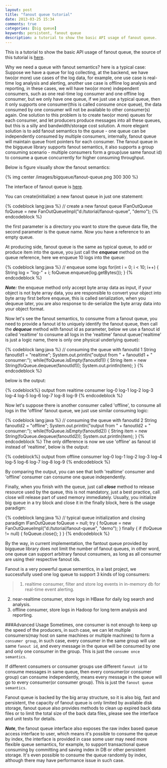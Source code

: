 ```yaml
---
layout: post
title: "fanout queue tutorial"
date: 2013-03-25 15:34
comments: true
categories: [big queue]
keywords: persistent, fanout queue
description: a tutorial to show the basic API usage of fanout queue.
---
```


This is a tutorial to show the basic API usage of fanout queue, the source of this tutorial is [here](https://github.com/bulldog2011/bigqueue/blob/master/src/test/java/com/leansoft/bigqueue/tutorial/FanOutQueueTutorial.java).

Why we need a queue with fanout semantics? here is a typical case:
Suppose we have a queue for log collecting, at the backend, we have two(or more) use cases of the log data, for example, one use case is real-time log analysis and alerting, another use case is offline log analysis and reporting, in these cases, we will have two(or more) independent consumers, such as one real-time log consumer and one offline log consumer, but we only have one queue, if we just use a typical queue, then it only supports one consumer(this is called consume once queue), the data consumed by one consumer will not be available to other consumer(s) again. One solution to this problem is to create two(or more) queues for each consumer, and let producers produce messages into all these queues, but this is a silly and bandwidth/storage cost solution. A more elegant solution is to add fanout semantics to the queue - one queue can be independently consumed by multiple consumers, internally, fanout queue will maintain queue front pointers for each consumer. The fanout queue in the bigqueue library supports fanout semantics, it also supports a group consuming scenario - multiple consumers form a group(use same fanout id) to consume a queue concurrently for higher consuming throughput.

<!--more-->
Below is figure visually show the fanout semantics:

{% img center /images/bigqueue/fanout-queue.png 300 300 %}

The interface of fanout queue is [here](https://github.com/bulldog2011/bigqueue/blob/master/src/main/java/com/leansoft/bigqueue/IFanOutQueue.java). 


You can create(initialize) a new fanout queue in just one statement:

{% codeblock lang:java %}
// create a new fanout queue
IFanOutQueue foQueue = new FanOutQueueImpl("d:/tutorial/fanout-queue", "demo");
{% endcodeblock %}

the first parameter is a directory you want to store the queue data file, the second parameter is the queue name. Now you have a reference to an empty queue.


At producing side, fanout queue is the same as typical queue, to add or produce item into the queue, you just call the ***enqueue*** method on the queue reference, here we enqueue 10 logs into the queue:

{% codeblock lang:java %}
// enqueue some logs
for(int i = 0; i < 10; i++) {
	String log = "log-" + i;
	foQueue.enqueue(log.getBytes());
}
{% endcodeblock %}

***Note:*** the enqueue method only accept byte array data as input, if your object is not byte array data, you are responsible to convert your object into byte array first before enqueue, this is called serialization, when you dequeue later, you are also response to de-serialize the byte array data into your object format.

Now let's see the fanout semantics, to consume from a fanout queue, you need to provide a fanout id to uniquely identify the fanout queue, then call the ***dequeue*** method with fanout id as parameter, below we use a fanout id called 'realtime' to consume all logs in the 'realtime' fanout queue('realtime' is just a logic name, there is only one physical underlying queue):


{% codeblock lang:java %}
// consuming the queue with fanoutId 1
String fanoutId1 = "realtime";
System.out.println("output from " + fanoutId1 + " consumer:");
while(!foQueue.isEmpty(fanoutId1)) {
	String item = new String(foQueue.dequeue(fanoutId1));
	System.out.println(item);
}
{% endcodeblock %}

below is the output:

{% codeblock%}
output from realtime consumer
log-0
log-1
log-2
log-3
log-4
log-5
log-6
log-7
log-8
log-9
{% endcodeblock %}

Now let's suppose there is another consumer called 'offline', to consume all logs in the 'offline' fanout queue, we just use similar consuming logic:

{% codeblock lang:java %}
	// consuming the queue with fanoutId 2
	String fanoutId2 = "offline";
	System.out.println("output from " + fanoutId2 + " consumer:");
	while(!foQueue.isEmpty(fanoutId2)) {
		String item = new String(foQueue.dequeue(fanoutId2));
		System.out.println(item);
	}
{% endcodeblock %}
The only difference is now we use 'offline' as fanout id instead of 'realtime', below is the output:

{% codeblock%}
output from offline consumer
log-0
log-1
log-2
log-3
log-4
log-5
log-6
log-7
log-8
log-9
{% endcodeblock %}

By comparing the output, you can see that both 'realtime' consumer and 'offline' consumer can consume one queue independently.


Finally, when you finish with the queue, just call ***close*** method to release resource used by the queue, this is not mandatory, just a best practice, call close will release part of used memory immediately. Usually, you initialize big queue in a try block and close it in the finally block, here is the usage paradigm:

{% codeblock lang:java %}
// typical queue initialization and closing paradigm
IFanOutQueue foQueue = null;
try {
    foQueue = new FanOutQueueImpl("d:/tutorial/fanout-queue", "demo");
} finally {
    if (foQueue != null) {
        foQueue.close();
    }
}
{% endcodeblock %}

By the way, in current implementation, the fantout queue provided by bigqueue library does not limit the number of fanout queues, in other word, one queue can support arbitrary fanout consumers, as long as all consumer are using their respective fanout ids.

Fanout is a very powerful queue sementics, in a last project, we successfully used one log queue to support 3 kinds of log consumers:

>1. realtime consumer, filter and store log events in in-memory db for real-time event alerting.
2. near-realtime consumer, store logs in HBase for daily log search and analysis.
3. offline consumer, store logs in Hadoop for long term analysis and reporting.

###Advanced Usage
Sometimes, one consumer is not enough to keep up the speed of the producers, in such case, we can let multiple consumers(may host on same machines or multiple machines) to form a `consumer group`, in such case, every consumer in the same group will use same `fanout id`, and every message in the queue will be consumed by one and only one consumer in the group. This is just the `consume once semantics`.

If different consumers or consumer groups use different `fanout id` to consume messages in same queue, then every consumer(or consumer group) can consume independently, means every message in the queue will go to every consumer(or consumer group). This is just the `fanout queue semantics`.

Fanout queue is backed by the big array structure, so it is also big, fast and persistent, the capacity of fanout queue is only limited by available disk storage, fanout queue also provides methods to clean up expired back data files or to limit the total size of the back data files, please see the interface and unit tests for details. 

***Note***, the fanout queue interface also exposes the raw index based queue access interface to user, which means it's possible to consume the queue by index, the interface is provided in case some user may need more flexible queue semantics, for example, to support transactional queue consuming by committing and saving index in DB or other persistent storage. It's even possible to consume the queue randomly by index, although there may have performance issue in such case.






